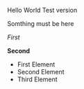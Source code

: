 Hello World Test version

Somthing must be here

*First*

**Second**

* First Element
* Second Element
* Third Element